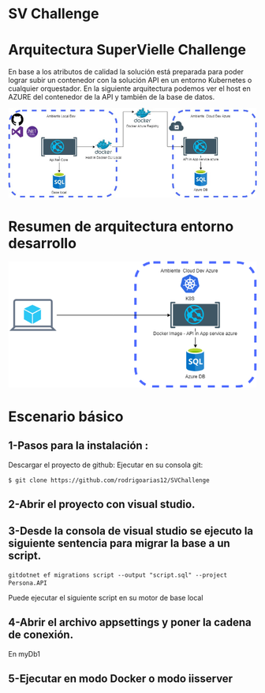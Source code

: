 # SV Challenge
# Arquitectura SuperVielle Challenge
En base a los atributos de calidad la solución está preparada para poder lograr subir un contenedor con la solución API en un entorno Kubernetes o cualquier orquestador. 
En la siguiente arquitectura podemos ver el host en AZURE del contenedor de la API y también de la base de datos. 

![.NET](./Persona.API/arq1.jpg ".NET on azure")

# Resumen de arquitectura entorno desarrollo

![.NET](./Persona.API/arq2.png ".NET on azure")

# Escenario básico
## 1-Pasos para la instalación : 
Descargar el proyecto de github:
Ejecutar en su consola git:
```git
$ git clone https://github.com/rodrigoarias12/SVChallenge
```
## 2-Abrir el proyecto con visual studio. 
## 3-Desde la consola de visual studio se ejecuto la siguiente sentencia para migrar la base a un script.
```
gitdotnet ef migrations script --output "script.sql" --project Persona.API
```
Puede ejecutar el siguiente script en su motor de base local 
## 4-Abrir el archivo appsettings y poner la cadena de conexión.
En myDb1
## 5-Ejecutar en modo Docker o modo iisserver
